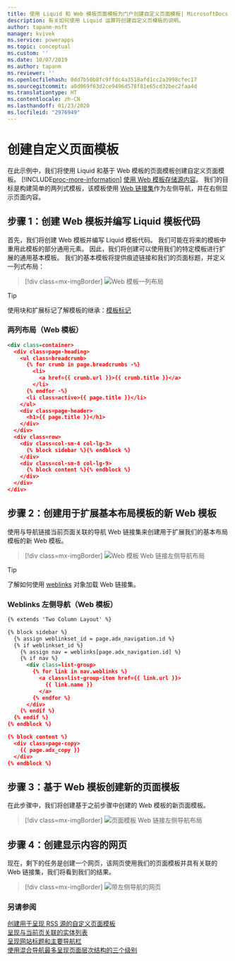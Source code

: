 ```yaml
---
title: 使用 Liquid 和 Web 模板页面模板为门户创建自定义页面模板| MicrosoftDocs
description: 有关如何使用 Liquid 运算符创建自定义页模板的说明。
author: tapanm-msft
manager: kvivek
ms.service: powerapps
ms.topic: conceptual
ms.custom: ''
ms.date: 10/07/2019
ms.author: tapanm
ms.reviewer: ''
ms.openlocfilehash: 0dd7b50b8fc9ffdc4a3518afd1cc2a3998cfec17
ms.sourcegitcommit: a0d069f63d2ce9496d578f81e65cd32bec2faa4d
ms.translationtype: HT
ms.contentlocale: zh-CN
ms.lasthandoff: 01/23/2020
ms.locfileid: "2976949"
---
```

# <a name="create-a-custom-page-template"></a>创建自定义页面模板

在此示例中，我们将使用 Liquid 和基于 Web 模板的页面模板创建自定义页面模板。 [!INCLUDE[proc-more-information](../../../includes/proc-more-information.md)] [使用 Web 模板存储源内容](store-content-web-templates.md)。 我们的目标是构建简单的两列式模板，该模板使用 [Web 链接集](../configure/manage-web-links.md)作为左侧导航，并在右侧显示页面内容。 

## <a name="step-1-create-a-web-template-and-write-the-liquid-template-code"></a>步骤 1：创建 Web 模板并编写 Liquid 模板代码

首先，我们将创建 Web 模板并编写 Liquid 模板代码。 我们可能在将来的模板中重用此模板的部分通用元素。 因此，我们将创建可以使用我们的特定模板进行扩展的通用基本模板。 我们的基本模板将提供痕迹链接和我们的页面标题，并定义一列式布局：

> [!div class=mx-imgBorder]
![Web 模板一列布局](../media/web-template-two-column-layout.png "Web 模板一列布局")

> [!TIP]
> 使用块和扩展标记了解模板的继承：[模板标记](template-tags.md#extends)

### <a name="two-column-layout-web-template"></a>两列布局（Web 模板）

```xml
<div class=container>
  <div class=page-heading>
    <ul class=breadcrumb>
      {% for crumb in page.breadcrumbs -%}
        <li>
          <a href={{ crumb.url }}>{{ crumb.title }}</a>
        </li>
      {% endfor -%}
      <li class=active>{{ page.title }}</li>
    </ul>
    <div class=page-header>
      <h1>{{ page.title }}</h1>
    </div>
  </div>
  <div class=row>
    <div class=col-sm-4 col-lg-3>
      {% block sidebar %}{% endblock %}
    </div>
    <div class=col-sm-8 col-lg-9>
      {% block content %}{% endblock %}
    </div>
  </div>
</div>
```

## <a name="step-2-create-a-new-web-template-that-extends-our-base-layout-template"></a>步骤 2：创建用于扩展基本布局模板的新 Web 模板

使用与导航链接当前页面关联的导航 Web 链接集来创建用于扩展我们的基本布局模板的新 Web 模板。

> [!div class=mx-imgBorder]
![Web 模板 Web 链接左侧导航布局](../media/web-template-weblinks-left-navigation-layout.png "Web 模板 Web 链接左侧导航布局")  

> [!TIP]
> 了解如何使用 [weblinks](liquid-objects.md#weblinks) 对象加载 Web 链接集。

### <a name="weblinks-left-navigation-web-template"></a>Weblinks 左侧导航（Web 模板）

```xml
{% extends 'Two Column Layout' %}

{% block sidebar %}
  {% assign weblinkset_id = page.adx_navigation.id %}
  {% if weblinkset_id %}
    {% assign nav = weblinks[page.adx_navigation.id] %}
    {% if nav %}
      <div class=list-group>
        {% for link in nav.weblinks %}
          <a class=list-group-item href={{ link.url }}>
            {{ link.name }}
          </a>
        {% endfor %}
      </div>
    {% endif %}
  {% endif %}
{% endblock %}

{% block content %}
  <div class=page-copy>
    {{ page.adx_copy }}
  </div>
{% endblock %}
```

## <a name="step-3-create-a-new-page-template-based-on-the-web-template"></a>步骤 3：基于 Web 模板创建新的页面模板

在此步骤中，我们将创建基于之前步骤中创建的 Web 模板的新页面模板。

> [!div class=mx-imgBorder]
![页面模板 Web 链接左侧导航布局](../media/page-template-weblinks-left-navigation-layout.png "页面模板 Web 链接左侧导航布局")  

## <a name="step-4-create-a-web-page-to-display-content"></a>步骤 4：创建显示内容的网页

现在，剩下的任务是创建一个网页，该网页使用我们的页面模板并具有关联的 Web 链接集，我们将看到我们的结果。

> [!div class=mx-imgBorder]
![带左侧导航的网页](../media/web-page-left-navigation.png "带左侧导航的网页")  

### <a name="see-also"></a>另请参阅

[创建用于呈现 RSS 源的自定义页面模板](render-rss-custom-page-template.md)  
[呈现与当前页关联的实体列表](render-entity-list-current-page.md)  
[呈现网站标题和主要导航栏](render-site-header-primary-navigation.md)  
[使用混合导航最多呈现页面层次结构的三个级别](hybrid-navigation-render-page-hierachy.md)  

